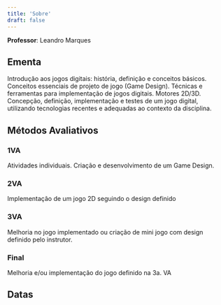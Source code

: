 ```yaml
---
title: 'Sobre'
draft: false
---
```


**Professor**: Leandro Marques

## Ementa

Introdução aos jogos digitais: história, definição e conceitos básicos. Conceitos essenciais de projeto de jogo (Game Design). Técnicas e ferramentas para implementação de jogos digitais. Motores 2D/3D.
Concepção, definição, implementação e testes de um jogo digital, utilizando tecnologias recentes e adequadas ao contexto da disciplina.

## Métodos Avaliativos

### 1VA

Atividades individuais. Criação e desenvolvimento de um Game Design.

### 2VA

Implementação de um jogo 2D seguindo o design definido

### 3VA

Melhoria no jogo implementado ou criação de mini jogo com design definido pelo instrutor.

### Final

Melhoria e/ou implementação do jogo definido na 3a. VA

## Datas
